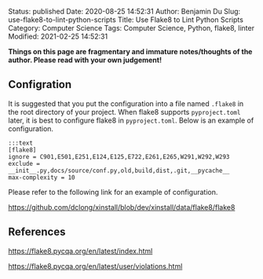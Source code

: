 Status: published
Date: 2020-08-25 14:52:31
Author: Benjamin Du
Slug: use-flake8-to-lint-python-scripts
Title: Use Flake8 to Lint Python Scripts
Category: Computer Science
Tags: Computer Science, Python, flake8, linter
Modified: 2021-02-25 14:52:31

**Things on this page are fragmentary and immature notes/thoughts of the author. Please read with your own judgement!**



## Configration

It is suggested that you put the configuration into a file named `.flake8` 
in the root directory of your project.
When flake8 supports `pyproject.toml` later,
it is best to configure flake8 in `pyproject.toml`.
Below is an example of configuration.

    :::text
    [flake8]
    ignore = C901,E501,E251,E124,E125,E722,E261,E265,W291,W292,W293
    exclude = __init__.py,docs/source/conf.py,old,build,dist,.git,__pycache__
    max-complexity = 10

Please refer to the following link for an example of configuration.

https://github.com/dclong/xinstall/blob/dev/xinstall/data/flake8/flake8

## References 

https://flake8.pycqa.org/en/latest/index.html

https://flake8.pycqa.org/en/latest/user/violations.html
